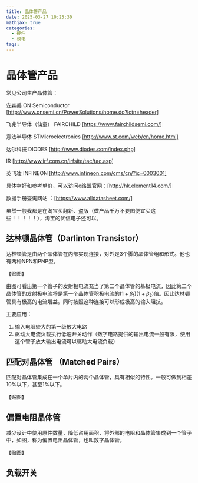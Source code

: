 ```yaml
---
title: 晶体管产品
date: 2025-03-27 10:25:30
mathjax: true
categories:
  - 硬件
  - 模电
tags:
---
```


# 晶体管产品
常见公司生产晶体管：

安森美 ON Semiconductor [http://www.onsemi.cn/PowerSolutions/home.do?lctn=header]

飞兆半导体（仙童） FAIRCHILD [https://www.fairchildsemi.com/]

意法半导体 STMicroelectronics [http://www.st.com/web/cn/home.html]

达尔科技 DIODES [http://www.diodes.com/index.php]

IR  [http://www.irf.com.cn/irfsite/tac/tac.asp]

英飞凌 INFINEON [http://www.infineon.com/cms/cn/?ic=0003001]

具体幸好和参考单价，可以访问e络盟官网：[http://hk.element14.com/]

数据手册查询网站 ：[https://www.alldatasheet.com/]

虽然一般我都是在淘宝买翻新、盗版（做产品千万不要图便宜买这些！！！！！），淘宝的优信电子还可以。


## 达林顿晶体管（Darlinton Transistor）

达林顿管是由两个晶体管在内部实现连接，对外是3个脚的晶体管组和形式。他也有两种NPN和PNP型。

【贴图】

由图可看出第一个管子的发射极电流充当了第二个晶体管的基极电流，因此第二个晶体管的发射极电流将是第一个晶体管积极电流的$(1+\beta_1)(1+\beta_2)$倍。因此达林顿管具有极高的电流增益。同时按照这种连接可以形成极高的输入阻抗。

主要应用：
1. 输入电阻较大的第一级放大电路
2. 驱动大电流负载执行低速开关动作（数字电路提供的输出电流一般有限，使用这个管子放大输出电流可以驱动大电流负载）

## 匹配对晶体管 （Matched Pairs）

匹配对晶体管集成在一个单片内的两个晶体管，具有相似的特性。一般可做到相差10%以下，甚至1%以下。

【贴图】

## 偏置电阻晶体管 

减少设计中使用原件数量，降低占用面积，将外部的电阻和晶体管集成到一个管子中，如图，称为偏置电阻晶体管，也叫数字晶体管。

【贴图】

## 负载开关


